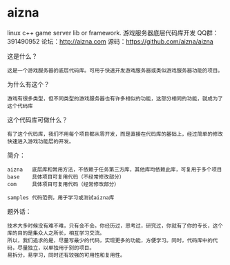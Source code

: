 # aizna 

linux c++ game server lib or framework.
游戏服务器底层代码库开发
QQ群：391490952
论坛：http://aizna.com 
源码：https://github.com/aizna/aizna

这是什么？

	这是一个游戏服务器的底层代码库。可用于快速开发游戏服务器或类似游戏服务器功能的项目。

为什么有这个？

	游戏有很多类型，但不同类型的游戏服务器也有许多相似的功能，这部分相同的功能，就成为了这个代码库
	
这个代码库可做什么？

	有了这个代码库，我们不用每个项目都从零开发，而是直接在代码库的基础上，经过简单的修改快速进入游戏功能层的开发。
	
简介：

	aizna 	底层库和常用方法，不依赖于任务第三方库，其他库均依赖此库，可复用于多个项目
	base  	具体项目可复用代码（不经常修改部分）
	com		具体项目可复用代码（经常修改部分）
	
	samples	代码范例，用于学习或测试aizna库


题外话：

	技术大多时候没有难不难，只有会不会。你经历过，思考过，研究过，你就有了你的专长，这个库的目的是集众人之所长，相互学习交流。
	所以，我们追求的是，尽量写最少的代码，实现更多的功能，方便学习。同时，代码库中的代码，尽量独立，以单独用于别的项目。
	易拆分，易学习，同时还有较强的可用性和复用性。
	
	